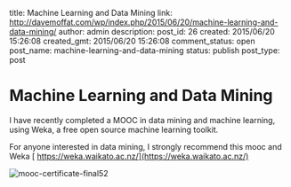 title: Machine Learning and Data Mining
link: http://davemoffat.com/wp/index.php/2015/06/20/machine-learning-and-data-mining/
author: admin
description: 
post_id: 26
created: 2015/06/20 15:26:08
created_gmt: 2015/06/20 15:26:08
comment_status: open
post_name: machine-learning-and-data-mining
status: publish
post_type: post

# Machine Learning and Data Mining

I have recently completed a MOOC in data mining and machine learning, using Weka, a free open source machine learning toolkit.

For anyone interested in data mining, I strongly recommend this mooc and Weka [ https://weka.waikato.ac.nz/](https://weka.waikato.ac.nz/)

![mooc-certificate-final52](/wp-content/uploads/2015/07/mooc-certificate-final52-300x212.png)